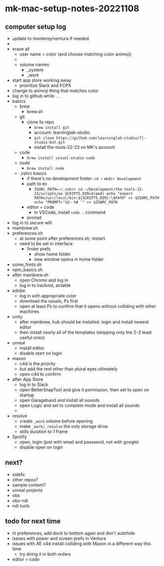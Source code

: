 # mk-mac-setup-notes-20221108



## computer setup log

- update to monterey/ventura if needed
- 
- erase all
    - user name = color (and choose matching color animoji)
    - 
    - volume names
        - _system
        - _work
- start app store working away
    - prioritize Slack and FCPX
- change to animoji thing that matches color
- log in to github while . . .
- basics
    - brew
        - brew.sh
    - git
        - clone lls repo
            - `brew install git`
            - account: learninglab-studio
            - `git clone https://github.com/learninglab-studio/ll-studio-bot.git`
            - install the-tools-22-23 on MK's account
    - code
        - `brew install visual-studio-code`
    - node
        - `brew install node `
    - .zshrc basics
        - if there's no development folder: 
`cd ~`
`mkdir Development`
        - path to ex
            - `ZSHRC_PATH=~/.zshrc
cd ~/Development/the-tools-22-23/scripts/ex
SCRIPTS_DIR=$(pwd)
echo "export PATH=/usr/local/bin:${SCRIPTS_DIR}:\$PATH" >> $ZSHRC_PATH
echo "PROMPT='%2~ %# '" >> $ZSHRC_PATH`
        - editor = code
            - in VSCode, install `code .` command
        - prompt
- log in to secure wifi
- mainbrew.sh
- preferences.sh
    - at some point after preferences.sh, restart
    - need to be set in interface
        - finder prefs
            - show home folder
            - new window opens in home folder
- some_fonts.sh
- npm_basics.sh
- after mainbrew.sh
    - open Chrome and log in
    - log in to hackmd, airtable
- adobe
    - log in with appropriate color
    - download the usuals, Ps first
    - open at least Ps to confirm that it opens without colliding with other machines
- unity
    - after mainbrew, hub should be installed. login and install newest editor
    - then install nearly all of the templates (skipping only the 2-3 least useful ones)
- unreal
    - install editor
    - disable start on login
- maxon
    - c4d is the priority
    - but add the rest other than plural eyes ultimately
    - open c4d to confirm
- after App Store
    - log in to Slack
    - open BetterSnapTool and give it permission, then set to open on startup
    - open Garageband and install all sounds
    - open Logic and set to complete mode and install all sounds
    - 
- resolve
    - create `_work` volume before opening
    - make `_work/_resolve` the only storage drive
    - stills duration to 1 frame
- Spotify
    - open, login (just with email and password, not with google)
    - disable open on login




## next?
- sidefx
- other repos?
- sample content?
- unreal projects
- obs
- obs-ndi
- ndi tools



## todo for next time

- in preferences, add dock to bottom again and don't autohide
- issues with power and screen prefs in Ventura
- issues with AE c4d install colliding with Maxon in a different way this time
    - try doing it in both orders
- editor = code
